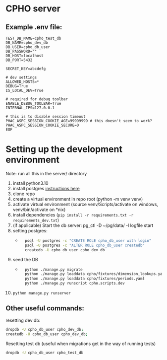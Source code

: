 # CPHO server



## Example .env file: 

```
TEST_DB_NAME=cpho_test_db
DB_NAME=cpho_dev_db
DB_USER=cpho_db_user
DB_PASSWORD=""
DB_HOST=localhost
DB_PORT=5432

SECRET_KEY=abcdefg

# dev settings
ALLOWED_HOSTS=*
DEBUG=True
IS_LOCAL_DEV=True

# required for debug toolbar
ENABLE_DEBUG_TOOLBAR=True
INTERNAL_IPS=127.0.0.1

# this is to disable session timeout
PHAC_ASPC_SESSION_COOKIE_AGE=99999999 # this doesn't seem to work?
PHAC_ASPC_SESSION_COOKIE_SECURE=0
EOF
```

# Setting up the development environment

Note: run all this in the server/ directory

1. install python3.10 
2. install postgres [instructions here](https://github.com/PHACDataHub/phac-django-docs/blob/master/local-dev.md#installing-and-using-postgres-wout-sci-ops-on-windows) 
3. clone repo
4. create a virtual environment in repo root (python -m venv venv)
5. activate virtual environment (source venv/Scripts/activate on windows, venv/bin/activate on *nix)
6. install dependencies (`pip install -r requirements.txt -r requirements_dev.txt`)
7. (if applicable) Start the db server: pg_ctl -D ~/pg/data/ -l logfile start
8. setting postgres:
    - ```bash
        psql -U postgres -c "CREATE ROLE cpho_db_user with login"
        psql -U postgres -c "ALTER ROLE cpho_db_user createdb"
        createdb -U cpho_db_user cpho_dev_db
        ```
9. seed the DB
    - ```bash
        python ./manage.py migrate
        python ./manage.py loaddata cpho/fixtures/dimension_lookups.yaml
        python ./manage.py loaddata cpho/fixtures/periods.yaml
        python ./manage.py runscript cpho.scripts.dev
        ```
10. `python manage.py runserver`

## Other useful commands:

resetting dev db: 
```bash
dropdb -U cpho_db_user cpho_dev_db;
createdb -U cpho_db_user cpho_dev_db;
```

Resetting test db (useful when migrations get in the way of running tests)
```bash
dropdb -U cpho_db_user cpho_test_db
```

